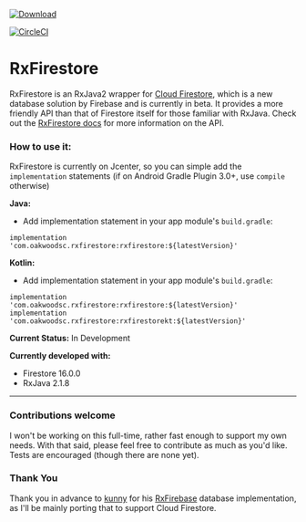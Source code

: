 [ ![Download](https://api.bintray.com/packages/oakwoodsc/maven/RxFirestore/images/download.svg) ](https://bintray.com/oakwoodsc/maven/RxFirestore/_latestVersion)

[![CircleCI](https://circleci.com/gh/btrautmann/RxFirestore.svg?style=svg)](https://circleci.com/gh/btrautmann/RxFirestore)

# RxFirestore
RxFirestore is an RxJava2 wrapper for [Cloud Firestore](https://firebase.google.com/docs/firestore/), which is a new database solution by Firebase and is currently in beta. It provides a more friendly API than that of Firestore itself for those familiar with RxJava. Check out the [RxFirestore docs](https://github.com/btrautmann/RxFirestore/blob/master/RxFirestoreDocs.md) for more information on the API.

### How to use it:
RxFirestore is currently on Jcenter, so you can simple add the `implementation` statements (if on Android Gradle Plugin 3.0+, use `compile` otherwise) 

**Java:**
- Add implementation statement in your app module's `build.gradle`:
```
implementation 'com.oakwoodsc.rxfirestore:rxfirestore:${latestVersion}'
```

**Kotlin:**
- Add implementation statement in your app module's `build.gradle`:
```
implementation 'com.oakwoodsc.rxfirestore:rxfirestore:${latestVersion}'
implementation 'com.oakwoodsc.rxfirestore:rxfirestorekt:${latestVersion}'
```

**Current Status:** In Development

**Currently developed with:**
- Firestore 16.0.0
- RxJava 2.1.8

___

### Contributions welcome
I won't be working on this full-time, rather fast enough to support my own needs. With that said, please feel free to contribute as much as you'd like. Tests are encouraged (though there are none yet).

### Thank You
Thank you in advance to [kunny](https://github.com/kunny) for his [RxFirebase](https://github.com/kunny/RxFirebase)  database implementation, as I'll be mainly porting that to support Cloud Firestore.
